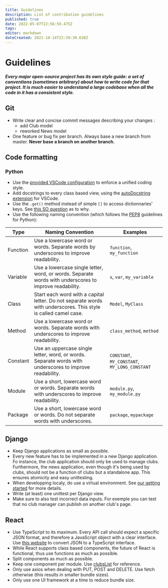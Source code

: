 ```yaml
---
title: Guidelines
description: List of contribution guidelines
published: true
date: 2022-05-07T22:56:59.475Z
tags: 
editor: markdown
dateCreated: 2021-10-14T22:39:30.630Z
---
```


# Guidelines

***Every major open-source project has its own style guide: a set of conventions (sometimes arbitrary) about how to write code for that project. It is much easier to understand a large codebase when all the code in it has a consistent style.***

## Git
- Write clear and concise commit messages describing your changes :
	+ add Club model
	+ reworked News model
- One feature or bug fix per branch. Always base a new branch from master. **Never base a branch on another branch.**

## Code formatting
### Python
- Use the [provided VSCode configuration](https://github.com/nantral-platform/nantralPlatform/blob/master/.vscode/settings-sample.json) to enforce a unified coding style.
- Add docstrings to every class based view, using the [autoDocstring extension](https://marketplace.visualstudio.com/items?itemName=njpwerner.autodocstring) for VSCode.
- Use the `.get()` method instead of simple `[]` to access dictionnaries' keys. See [this SO question](https://stackoverflow.com/questions/11041405/why-dict-getkey-instead-of-dictkey) as to why.
- Use the following naming convention (which follows the [PEP8](https://peps.python.org/pep-0008/) guidelines for Python):

<table class="table table-hover">
<thead>
<tr>
<th>Type</th>
<th>Naming Convention</th>
<th>Examples</th>
</tr>
</thead>
<tbody>
<tr>
<td>Function</td>
<td>Use a lowercase word or words. Separate words by underscores to improve readability.</td>
<td><code>function</code>, <code>my_function</code></td>
</tr>
<tr>
<td>Variable</td>
<td>Use a lowercase single letter, word, or words. Separate words with underscores to improve readability.</td>
<td><code>x</code>, <code>var</code>, <code>my_variable</code></td>
</tr>
<tr>
<td>Class</td>
<td>Start each word with a capital letter. Do not separate words with underscores. This style is called camel case.</td>
<td><code>Model</code>, <code>MyClass</code></td>
</tr>
<tr>
<td>Method</td>
<td>Use a lowercase word or words. Separate words with underscores to improve readability.</td>
<td><code>class_method</code>, <code>method</code></td>
</tr>
<tr>
<td>Constant</td>
<td>Use an uppercase single letter, word, or words. Separate words with underscores to improve readability.</td>
<td><code>CONSTANT</code>, <code>MY_CONSTANT</code>, <code>MY_LONG_CONSTANT</code></td>
</tr>
<tr>
<td>Module</td>
<td>Use a short, lowercase word or words. Separate words with underscores to improve readability.</td>
<td><code>module.py</code>, <code>my_module.py</code></td>
</tr>
<tr>
<td>Package</td>
<td>Use a short, lowercase word or words. Do not separate words with underscores.</td>
<td><code>package</code>, <code>mypackage</code></td>
</tr>
</tbody>
</table>

## Django
- Keep Django applications as small as possible.
- Every new feature has to be implemented in a new Django application. Fo instance, the club application should only be used to manage clubs. Furthermore, the news application, even though it's being used by clubs, should not be a function of clubs but a standalone app. This ensures atomicity and easy unittesting.
- When developping localy, do use a virtual environment. See [our getting started](/en/local_dev/get-started#h-2-server) for more details.
- Write (at least) one unittest per Django view.
- Make sure to also test incorrect data inputs. For exemple you can test that no club manager can publish on another club's page.

## React
- Use TypeScript to its maximum. Every API call should expect a specific JSON format, and therefore a JavaScript object with a clear interface. Use [this website](https://quicktype.io/typescript) to convert JSON to a TypeScript interface.
- While React supports class based components, the future of React is functional, thus use functions as much as possible.
- Split components as much as possible.
- Keep one component per module. Use [clubsList](https://github.com/nantral-platform/nantralPlatform/blob/master/frontend/src/containers/clubsList.tsx) for reference.
- Only use axios when dealing with PUT, POST and DELETE. Use fetch otherwise (this results in smaller bundle sizes).
- Only use one UI framework at a time to reduce bundle size.
